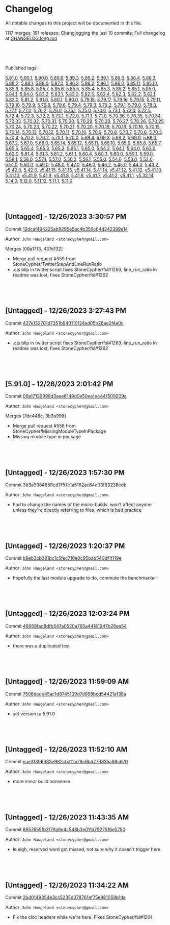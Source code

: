 # Changelog

All notable changes to this project will be documented in this file.

1117 merges; 191 releases; Changlogging the last 10 commits; Full changelog at [CHANGELOG.long.md](CHANGELOG.long.md)



&nbsp;

&nbsp;

Published tags:

<a href="#5__91__0">5.91.0</a>, <a href="#5__90__1">5.90.1</a>, <a href="#5__90__0">5.90.0</a>, <a href="#5__89__6">5.89.6</a>, <a href="#5__89__3">5.89.3</a>, <a href="#5__89__2">5.89.2</a>, <a href="#5__89__1">5.89.1</a>, <a href="#5__89__0">5.89.0</a>, <a href="#5__88__4">5.88.4</a>, <a href="#5__88__3">5.88.3</a>, <a href="#5__88__2">5.88.2</a>, <a href="#5__88__1">5.88.1</a>, <a href="#5__88__0">5.88.0</a>, <a href="#5__87__0">5.87.0</a>, <a href="#5__86__3">5.86.3</a>, <a href="#5__86__2">5.86.2</a>, <a href="#5__86__1">5.86.1</a>, <a href="#5__86__0">5.86.0</a>, <a href="#5__85__11">5.85.11</a>, <a href="#5__85__10">5.85.10</a>, <a href="#5__85__9">5.85.9</a>, <a href="#5__85__8">5.85.8</a>, <a href="#5__85__7">5.85.7</a>, <a href="#5__85__6">5.85.6</a>, <a href="#5__85__5">5.85.5</a>, <a href="#5__85__4">5.85.4</a>, <a href="#5__85__3">5.85.3</a>, <a href="#5__85__2">5.85.2</a>, <a href="#5__85__1">5.85.1</a>, <a href="#5__85__0">5.85.0</a>, <a href="#5__84__1">5.84.1</a>, <a href="#5__84__0">5.84.0</a>, <a href="#5__83__2">5.83.2</a>, <a href="#5__83__1">5.83.1</a>, <a href="#5__83__0">5.83.0</a>, <a href="#5__82__5">5.82.5</a>, <a href="#5__82__4">5.82.4</a>, <a href="#5__82__3">5.82.3</a>, <a href="#5__82__2">5.82.2</a>, <a href="#5__82__1">5.82.1</a>, <a href="#5__82__0">5.82.0</a>, <a href="#5__81__2">5.81.2</a>, <a href="#5__81__0">5.81.0</a>, <a href="#5__80__1">5.80.1</a>, <a href="#5__80__0">5.80.0</a>, <a href="#5__79__18">5.79.18</a>, <a href="#5__79__17">5.79.17</a>, <a href="#5__79__16">5.79.16</a>, <a href="#5__79__15">5.79.15</a>, <a href="#5__79__11">5.79.11</a>, <a href="#5__79__10">5.79.10</a>, <a href="#5__79__9">5.79.9</a>, <a href="#5__79__8">5.79.8</a>, <a href="#5__79__6">5.79.6</a>, <a href="#5__79__4">5.79.4</a>, <a href="#5__79__3">5.79.3</a>, <a href="#5__79__2">5.79.2</a>, <a href="#5__79__1">5.79.1</a>, <a href="#5__79__0">5.79.0</a>, <a href="#5__78__0">5.78.0</a>, <a href="#5__77__1">5.77.1</a>, <a href="#5__77__0">5.77.0</a>, <a href="#5__76__2">5.76.2</a>, <a href="#5__76__0">5.76.0</a>, <a href="#5__75__1">5.75.1</a>, <a href="#5__75__0">5.75.0</a>, <a href="#5__74__0">5.74.0</a>, <a href="#5__73__1">5.73.1</a>, <a href="#5__73__0">5.73.0</a>, <a href="#5__72__5">5.72.5</a>, <a href="#5__72__4">5.72.4</a>, <a href="#5__72__3">5.72.3</a>, <a href="#5__72__2">5.72.2</a>, <a href="#5__72__1">5.72.1</a>, <a href="#5__72__0">5.72.0</a>, <a href="#5__71__1">5.71.1</a>, <a href="#5__71__0">5.71.0</a>, <a href="#5__70__36">5.70.36</a>, <a href="#5__70__35">5.70.35</a>, <a href="#5__70__34">5.70.34</a>, <a href="#5__70__33">5.70.33</a>, <a href="#5__70__32">5.70.32</a>, <a href="#5__70__31">5.70.31</a>, <a href="#5__70__30">5.70.30</a>, <a href="#5__70__29">5.70.29</a>, <a href="#5__70__28">5.70.28</a>, <a href="#5__70__27">5.70.27</a>, <a href="#5__70__26">5.70.26</a>, <a href="#5__70__25">5.70.25</a>, <a href="#5__70__24">5.70.24</a>, <a href="#5__70__23">5.70.23</a>, <a href="#5__70__22">5.70.22</a>, <a href="#5__70__21">5.70.21</a>, <a href="#5__70__20">5.70.20</a>, <a href="#5__70__19">5.70.19</a>, <a href="#5__70__18">5.70.18</a>, <a href="#5__70__16">5.70.16</a>, <a href="#5__70__15">5.70.15</a>, <a href="#5__70__14">5.70.14</a>, <a href="#5__70__13">5.70.13</a>, <a href="#5__70__12">5.70.12</a>, <a href="#5__70__11">5.70.11</a>, <a href="#5__70__10">5.70.10</a>, <a href="#5__70__9">5.70.9</a>, <a href="#5__70__8">5.70.8</a>, <a href="#5__70__7">5.70.7</a>, <a href="#5__70__6">5.70.6</a>, <a href="#5__70__5">5.70.5</a>, <a href="#5__70__4">5.70.4</a>, <a href="#5__70__3">5.70.3</a>, <a href="#5__70__2">5.70.2</a>, <a href="#5__70__1">5.70.1</a>, <a href="#5__70__0">5.70.0</a>, <a href="#5__69__4">5.69.4</a>, <a href="#5__69__3">5.69.3</a>, <a href="#5__69__2">5.69.2</a>, <a href="#5__69__0">5.69.0</a>, <a href="#5__68__0">5.68.0</a>, <a href="#5__67__2">5.67.2</a>, <a href="#5__67__0">5.67.0</a>, <a href="#5__66__0">5.66.0</a>, <a href="#5__65__14">5.65.14</a>, <a href="#5__65__12">5.65.12</a>, <a href="#5__65__11">5.65.11</a>, <a href="#5__65__10">5.65.10</a>, <a href="#5__65__9">5.65.9</a>, <a href="#5__65__8">5.65.8</a>, <a href="#5__65__7">5.65.7</a>, <a href="#5__65__5">5.65.5</a>, <a href="#5__65__4">5.65.4</a>, <a href="#5__65__3">5.65.3</a>, <a href="#5__65__2">5.65.2</a>, <a href="#5__65__1">5.65.1</a>, <a href="#5__65__0">5.65.0</a>, <a href="#5__64__2">5.64.2</a>, <a href="#5__64__1">5.64.1</a>, <a href="#5__64__0">5.64.0</a>, <a href="#5__63__0">5.63.0</a>, <a href="#5__62__0">5.62.0</a>, <a href="#5__61__4">5.61.4</a>, <a href="#5__61__3">5.61.3</a>, <a href="#5__61__2">5.61.2</a>, <a href="#5__61__1">5.61.1</a>, <a href="#5__60__4">5.60.4</a>, <a href="#5__60__3">5.60.3</a>, <a href="#5__60__0">5.60.0</a>, <a href="#5__59__1">5.59.1</a>, <a href="#5__59__0">5.59.0</a>, <a href="#5__58__1">5.58.1</a>, <a href="#5__58__0">5.58.0</a>, <a href="#5__57__1">5.57.1</a>, <a href="#5__57__0">5.57.0</a>, <a href="#5__56__2">5.56.2</a>, <a href="#5__56__1">5.56.1</a>, <a href="#5__55__0">5.55.0</a>, <a href="#5__54__0">5.54.0</a>, <a href="#5__53__0">5.53.0</a>, <a href="#5__52__0">5.52.0</a>, <a href="#5__51__0">5.51.0</a>, <a href="#5__50__0">5.50.0</a>, <a href="#5__49__0">5.49.0</a>, <a href="#5__48__0">5.48.0</a>, <a href="#5__47__0">5.47.0</a>, <a href="#5__46__0">5.46.0</a>, <a href="#5__45__2">5.45.2</a>, <a href="#5__45__0">5.45.0</a>, <a href="#5__44__0">5.44.0</a>, <a href="#5__43__2">5.43.2</a>, <a href="#v5__42__0">v5.42.0</a>, <a href="#5__42__0">5.42.0</a>, <a href="#v5__41__15">v5.41.15</a>, <a href="#5__41__15">5.41.15</a>, <a href="#v5__41__14">v5.41.14</a>, <a href="#5__41__14">5.41.14</a>, <a href="#v5__41__12">v5.41.12</a>, <a href="#5__41__12">5.41.12</a>, <a href="#v5__41__10">v5.41.10</a>, <a href="#5__41__10">5.41.10</a>, <a href="#v5__41__9">v5.41.9</a>, <a href="#5__41__9">5.41.9</a>, <a href="#v5__41__8">v5.41.8</a>, <a href="#5__41__8">5.41.8</a>, <a href="#v5__41__7">v5.41.7</a>, <a href="#v5__41__2">v5.41.2</a>, <a href="#v5__41__1">v5.41.1</a>, <a href="#v5__32__14">v5.32.14</a>, <a href="#5__14__0">5.14.0</a>, <a href="#5__12__0">5.12.0</a>, <a href="#5__11__12">5.11.12</a>, <a href="#5__11__1">5.11.1</a>, <a href="#5__11__0">5.11.0</a>





&nbsp;

&nbsp;

## [Untagged] - 12/26/2023 3:30:57 PM

Commit [12dcaf494225ab8295e5ac4b356c64d242399e14](https://github.com/StoneCypher/jssm/commit/12dcaf494225ab8295e5ac4b356c64d242399e14)

Author: `John Haugeland <stonecypher@gmail.com>`

Merges [09a1713, 437e132]

  * Merge pull request #559 from StoneCypher/TwitterStepAndLineRunRatio
  * .cjs blip in twitter script fixes StoneCypher/fsl#1263; line_run_ratio in readme was lost, fixes StoneCypher/fsl#1262




&nbsp;

&nbsp;

## [Untagged] - 12/26/2023 3:27:43 PM

Commit [437e132701d7351b840110f24ad05b26ae2f4a0c](https://github.com/StoneCypher/jssm/commit/437e132701d7351b840110f24ad05b26ae2f4a0c)

Author: `John Haugeland <stonecypher@gmail.com>`

  * .cjs blip in twitter script fixes StoneCypher/fsl#1263; line_run_ratio in readme was lost, fixes StoneCypher/fsl#1262




&nbsp;

&nbsp;

<a name="5__91__0" />

## [5.91.0] - 12/26/2023 2:01:42 PM

Commit [09a17139998d3aee6149d0e50ee1e4441509209a](https://github.com/StoneCypher/jssm/commit/09a17139998d3aee6149d0e50ee1e4441509209a)

Author: `John Haugeland <stonecypher@gmail.com>`

Merges [7de448c, 3b3a998]

  * Merge pull request #558 from StoneCypher/MissingModuleTypeInPackage
  * Missing module type in package




&nbsp;

&nbsp;

## [Untagged] - 12/26/2023 1:57:30 PM

Commit [3b3a9984650cd1757e1a5162ac64e03f63236edb](https://github.com/StoneCypher/jssm/commit/3b3a9984650cd1757e1a5162ac64e03f63236edb)

Author: `John Haugeland <stonecypher@gmail.com>`

  * had to change the names of the micro-builds.  won't affect anyone unless they're directly referring to files, which is bad practice




&nbsp;

&nbsp;

## [Untagged] - 12/26/2023 1:20:37 PM

Commit [b9eb3cb281bc1c5fec710e0c95bab540df1f119e](https://github.com/StoneCypher/jssm/commit/b9eb3cb281bc1c5fec710e0c95bab540df1f119e)

Author: `John Haugeland <stonecypher@gmail.com>`

  * hopefully the last module upgrade to do, commute the benchmarker




&nbsp;

&nbsp;

## [Untagged] - 12/26/2023 12:03:24 PM

Commit [46668fad8dfb547a0520a765a44181947b26ea54](https://github.com/StoneCypher/jssm/commit/46668fad8dfb547a0520a765a44181947b26ea54)

Author: `John Haugeland <stonecypher@gmail.com>`

  * there was a duplicated test




&nbsp;

&nbsp;

## [Untagged] - 12/26/2023 11:59:09 AM

Commit [7506dede45ac1d8745109d7d998bcd54421af38a](https://github.com/StoneCypher/jssm/commit/7506dede45ac1d8745109d7d998bcd54421af38a)

Author: `John Haugeland <stonecypher@gmail.com>`

  * set version to 5.91.0




&nbsp;

&nbsp;

## [Untagged] - 12/26/2023 11:52:10 AM

Commit [eae31306383e982cbaf2a76c6bd276835a88c670](https://github.com/StoneCypher/jssm/commit/eae31306383e982cbaf2a76c6bd276835a88c670)

Author: `John Haugeland <stonecypher@gmail.com>`

  * more minor build nonsense




&nbsp;

&nbsp;

## [Untagged] - 12/26/2023 11:43:35 AM

Commit [8957655fb3f79a9e4c548b3e011d7927516e0750](https://github.com/StoneCypher/jssm/commit/8957655fb3f79a9e4c548b3e011d7927516e0750)

Author: `John Haugeland <stonecypher@gmail.com>`

  * le sigh, reserved word got missed, not sure why it doesn't trigger here




&nbsp;

&nbsp;

## [Untagged] - 12/26/2023 11:34:22 AM

Commit [2bd0149354e3cc5235d378761ef75e981059b1de](https://github.com/StoneCypher/jssm/commit/2bd0149354e3cc5235d378761ef75e981059b1de)

Author: `John Haugeland <stonecypher@gmail.com>`

  * Fix the cloc headers while we're here. Fixes StoneCypher/fsl#1261